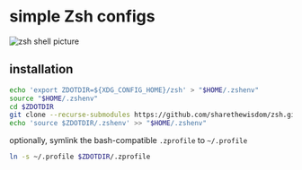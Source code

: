 # simple Zsh configs

<picture>
 <source media="(prefers-color-scheme: dark)" srcset="zsh-dark.png">
 <source media="(prefers-color-scheme: light)" srcset="zsh-light.png">
 <img alt="zsh shell picture" src="zsh-light.png">
</picture>

## installation

```sh
echo 'export ZDOTDIR=${XDG_CONFIG_HOME}/zsh' > "$HOME/.zshenv"
source "$HOME/.zshenv"
cd $ZDOTDIR
git clone --recurse-submodules https://github.com/sharethewisdom/zsh.git
echo 'source $ZDOTDIR/.zshenv' >> "$HOME/.zshenv"
```

optionally, symlink the bash-compatible `.zprofile` to `~/.profile`

```sh
ln -s ~/.profile $ZDOTDIR/.zprofile
```

